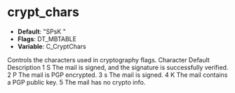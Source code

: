 # crypt_chars

- **Default**: "SPsK "
- **Flags**: DT_MBTABLE
- **Variable**: C_CryptChars

Controls the characters used in cryptography flags.
Character Default Description
1       S The mail is signed, and the signature is successfully verified.
2       P The mail is PGP encrypted.
3       s The mail is signed.
4       K The mail contains a PGP public key.
5       <space> The mail has no crypto info.
